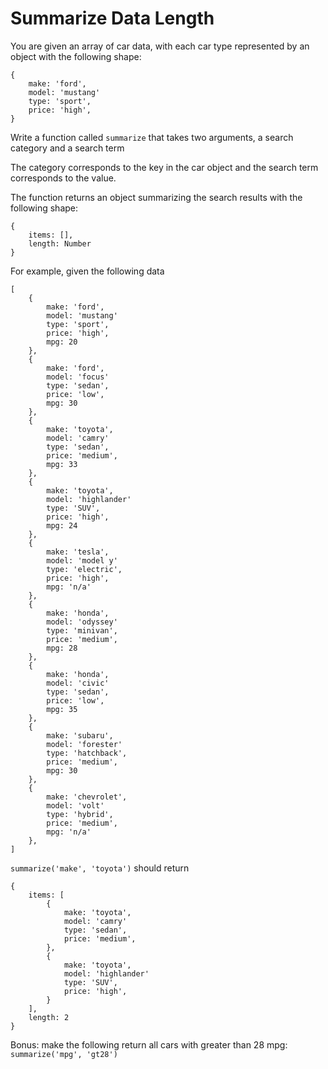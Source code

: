 # Summarize Data Length

You are given an array of car data, with each car type represented by an object with the following shape:

```
{
    make: 'ford',
    model: 'mustang'
    type: 'sport',
    price: 'high',
}
```

Write a function called `summarize` that takes two arguments, a search category and a search term

The category corresponds to the key in the car object and the search term corresponds to the value.

The function returns an object summarizing the search results with the following shape:

```
{
    items: [],
    length: Number
}
```

For example, given the following data

```
[
    {
        make: 'ford',
        model: 'mustang'
        type: 'sport',
        price: 'high',
        mpg: 20
    },
    {
        make: 'ford',
        model: 'focus'
        type: 'sedan',
        price: 'low',
        mpg: 30
    },
    {
        make: 'toyota',
        model: 'camry'
        type: 'sedan',
        price: 'medium',
        mpg: 33
    },
    {
        make: 'toyota',
        model: 'highlander'
        type: 'SUV',
        price: 'high',
        mpg: 24
    },
    {
        make: 'tesla',
        model: 'model y'
        type: 'electric',
        price: 'high',
        mpg: 'n/a'
    },
    {
        make: 'honda',
        model: 'odyssey'
        type: 'minivan',
        price: 'medium',
        mpg: 28
    },
    {
        make: 'honda',
        model: 'civic'
        type: 'sedan',
        price: 'low',
        mpg: 35
    },
    {
        make: 'subaru',
        model: 'forester'
        type: 'hatchback',
        price: 'medium',
        mpg: 30
    },
    {
        make: 'chevrolet',
        model: 'volt'
        type: 'hybrid',
        price: 'medium',
        mpg: 'n/a'
    },
]
```

`summarize('make', 'toyota')` should return

```
{
    items: [
        {
            make: 'toyota',
            model: 'camry'
            type: 'sedan',
            price: 'medium',
        },
        {
            make: 'toyota',
            model: 'highlander'
            type: 'SUV',
            price: 'high',
        }
    ],
    length: 2
}

```

Bonus: make the following return all cars with greater than 28 mpg:
`summarize('mpg', 'gt28')`
